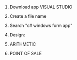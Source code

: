1. Download app VISUAL STUDIO

2. Create a file name

3. Search "c# windows form app"

4. Design:

1. ARITHMETIC

2. POINT OF SALE
